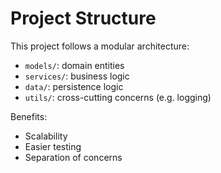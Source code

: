 # Project Structure

This project follows a modular architecture:
- `models/`: domain entities
- `services/`: business logic
- `data/`: persistence logic
- `utils/`: cross-cutting concerns (e.g. logging)

Benefits:
- Scalability
- Easier testing
- Separation of concerns
